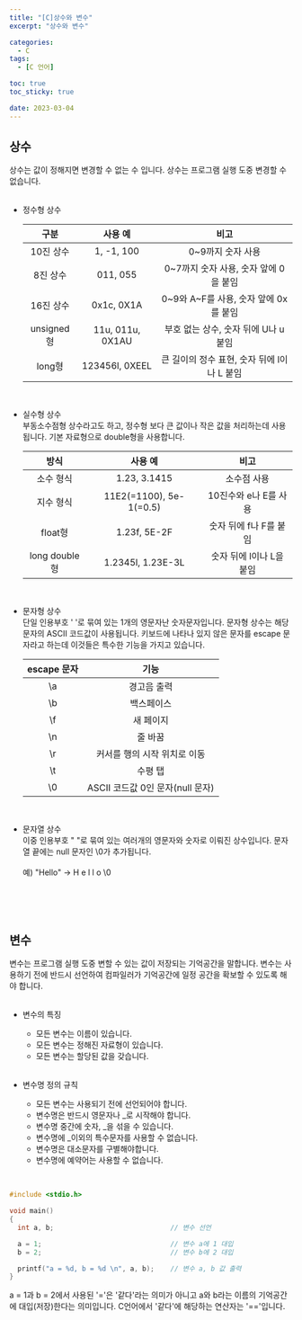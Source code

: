 ```yaml
---
title: "[C]상수와 변수"
excerpt: "상수와 변수"

categories:
  - C
tags:
  - [C 언어]

toc: true
toc_sticky: true

date: 2023-03-04
---
```


## 상수

상수는 값이 정해지면 변경할 수 없는 수 입니다. 상수는 프로그램 실행 도중 변경할 수 없습니다.
<br><br>

* 정수형 상수
  <br>

  | 구분 | 사용 예 | 비고 |
  | :---: | :---: | :---: |
  | 10진 상수  | 1, -1, 100       | 0~9까지 숫자 사용                           |
  | 8진 상수   | 011, 055         | 0~7까지 숫자 사용, 숫자 앞에 0을 붙임       |
  | 16진 상수  | 0x1c, 0X1A       | 0~9와 A~F를 사용, 숫자 앞에 0x를 붙임       |
  | unsigned형 | 11u, 011u, 0X1AU | 부호 없는 상수, 숫자 뒤에 U나 u 붙임        |
  | long형     | 123456l, 0XEEL   | 큰 길이의 정수 표현, 숫자 뒤에 l이나 L 붙임 |

  <br>

* 실수형 상수
  <br>
  부동소수점형 상수라고도 하고, 정수형 보다 큰 값이나 작은 값을 처리하는데 사용됩니다. 기본 자료형으로 double형을 사용합니다.
  <br>

    | 방식 | 사용 예 | 비고 |
    | :---: | :---: | :---: |
    | 소수 형식      | 1.23, 3.1415            | 소수점 사용              |
    | 지수 형식      | 11E2(=1100), 5e-1(=0.5) | 10진수와 e나 E를 사용    |
    | float형        | 1.23f, 5E-2F            | 숫자 뒤에 f나 F를 붙임   |
    | long double형  | 1.2345l, 1.23E-3L       | 숫자 뒤에 l이나 L을 붙임 |

  <br>

* 문자형 상수
  <br>
  단일 인용부호 ' '로 묶여 있는 1개의 영문자난 숫자문자입니다. 문자형 상수는 해당 문자의 ASCII 코드값이 사용됩니다. 키보드에 나타나 있지 않은 문자를 escape 문자라고 하는데 이것들은 특수한 기능을 가지고 있습니다.
  <br>

  | escape 문자 | 기능 |
  | :---: | :---: |
  | \a | 경고음 출력                      |
  | \b | 백스페이스                       |
  | \f | 새 페이지                        |
  | \n | 줄 바꿈                          |
  | \r | 커서를 행의 시작 위치로 이동     |
  | \t | 수평 탭                          |
  | \0 | ASCII 코드값 0인 문자(null 문자) |

  <br>

* 문자열 상수
  <br>
  이중 인용부호 " "로 묶여 있는 여러개의 영문자와 숫자로 이뤄진 상수입니다. 문자열 끝에는 null 문자인 \0가 추가됩니다.
  <br><br>
  예) "Hello" -> H e l l o \0

<br><br><br>

## 변수

변수는 프로그램 실행 도중 변할 수 있는 값이 저장되는 기억공간을 말합니다. 변수는 사용하기 전에 반드시 선언하여 컴파일러가 기억공간에 일정 공간을 확보할 수 있도록 해야 합니다.
<br><br>

* 변수의 특징

  - 모든 변수는 이름이 있습니다.
  - 모든 변수는 정해진 자료형이 있습니다.
  - 모든 변수는 할당된 값을 갖습니다.
  <br><br>

* 변수명 정의 규칙

  - 모든 변수는 사용되기 전에 선언되어야 합니다.
  - 변수명은 반드시 영문자나 _로 시작해야 합니다.
  - 변수명 중간에 숫자, _을 섞을 수 있습니다.
  - 변수명에 _이외의 특수문자를 사용할 수 없습니다.
  - 변수명은 대소문자를 구별해야합니다.
  - 변수명에 예약어는 사용할 수 없습니다.

<br>

  ```c
  #include <stdio.h>

  void main()
  {
    int a, b;                             // 변수 선언

    a = 1;                                // 변수 a에 1 대입
    b = 2;                                // 변수 b에 2 대입

    printf("a = %d, b = %d \n", a, b);    // 변수 a, b 값 출력
  }
  ```

  a = 1과 b = 2에서 사용된 '='은 '같다'라는 의미가 아니고 a와 b라는 이름의 기억공간에 대입(저장)한다는 의미입니다. C언어에서 '같다'에 해당하는 연산자는 '=='입니다.

<br>